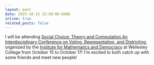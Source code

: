 ```yaml
---
layout: post
date: 2025-10-15 15:59:00-0400
inline: true
related_posts: false
---
```


I will be attending [Social Choice: Theory and Computation An Interdisciplinary Conference on Voting, Representation, and Districting](https://mathematics-democracy-institute.org/2025-social-choice-conference/), organized by the [Institute for Mathematics and Democracy](https://mathematics-democracy-institute.org) at Wellesley College from October 15 to October 17! I'm excited to both catch up with some friends and meet new people!